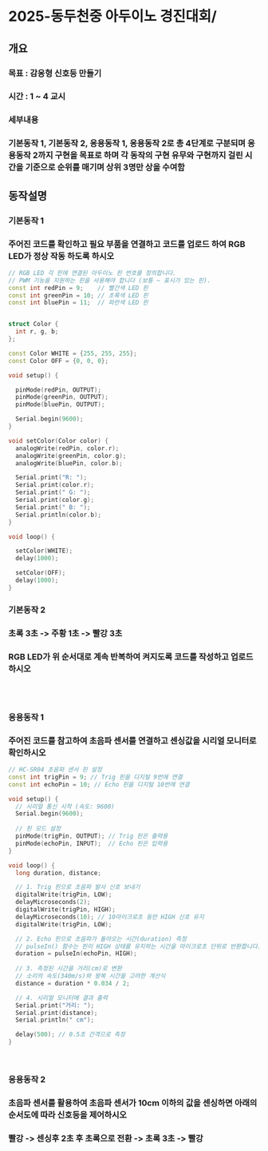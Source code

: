 # 2025-동두천중 아두이노 경진대회/

## 개요
### 목표 : 감응형 신호등 만들기
### 시간 : 1 ~ 4 교시
### 세부내용
### 기본동작 1, 기본동작 2, 응용동작 1, 응용동작 2로 총 4단계로 구분되며 응용동작 2까지 구현을 목표로 하며 각 동작의 구현 유무와 구현까지 걸린 시간을 기준으로 순위를 매기며 상위 3명만 상을 수여함

## 동작설명
### 기본동작 1
### 주어진 코드를 확인하고 필요 부품을 연결하고 코드를 업로드 하여 RGB LED가 정상 작동 하도록 하시오

```C++
// RGB LED 각 핀에 연결된 아두이노 핀 번호를 정의합니다.
// PWM 기능을 지원하는 핀을 사용해야 합니다 (보통 ~ 표시가 있는 핀).
const int redPin = 9;    // 빨간색 LED 핀
const int greenPin = 10; // 초록색 LED 핀
const int bluePin = 11;  // 파란색 LED 핀


struct Color {
  int r, g, b;
};

const Color WHITE = {255, 255, 255};
const Color OFF = {0, 0, 0};

void setup() {

  pinMode(redPin, OUTPUT);
  pinMode(greenPin, OUTPUT);
  pinMode(bluePin, OUTPUT);

  Serial.begin(9600);
}

void setColor(Color color) {
  analogWrite(redPin, color.r);
  analogWrite(greenPin, color.g);
  analogWrite(bluePin, color.b);

  Serial.print("R: ");
  Serial.print(color.r);
  Serial.print(" G: ");
  Serial.print(color.g);
  Serial.print(" B: ");
  Serial.println(color.b);
}

void loop() {

  setColor(WHITE);
  delay(1000);

  setColor(OFF);
  delay(1000);
}

```
### 기본동작 2
### 초록 3초 -> 주황 1초 -> 빨강 3초 
### RGB LED가 위 순서대로 계속 반복하여 켜지도록 코드를 작성하고 업로드 하시오
<br />
<br />

### 응용동작 1
### 주어진 코드를 참고하여 초음파 센서를 연결하고 센싱값을 시리얼 모니터로 확인하시오

```C++
// HC-SR04 초음파 센서 핀 설정
const int trigPin = 9; // Trig 핀을 디지털 9번에 연결
const int echoPin = 10; // Echo 핀을 디지털 10번에 연결

void setup() {
  // 시리얼 통신 시작 (속도: 9600)
  Serial.begin(9600); 
  
  // 핀 모드 설정
  pinMode(trigPin, OUTPUT); // Trig 핀은 출력용
  pinMode(echoPin, INPUT);  // Echo 핀은 입력용
}

void loop() {
  long duration, distance;

  // 1. Trig 핀으로 초음파 발사 신호 보내기
  digitalWrite(trigPin, LOW);
  delayMicroseconds(2);
  digitalWrite(trigPin, HIGH);
  delayMicroseconds(10); // 10마이크로초 동안 HIGH 신호 유지
  digitalWrite(trigPin, LOW);

  // 2. Echo 핀으로 초음파가 돌아오는 시간(duration) 측정
  // pulseIn() 함수는 핀이 HIGH 상태를 유지하는 시간을 마이크로초 단위로 반환합니다.
  duration = pulseIn(echoPin, HIGH); 
  
  // 3. 측정된 시간을 거리(cm)로 변환
  // 소리의 속도(340m/s)와 왕복 시간을 고려한 계산식
  distance = duration * 0.034 / 2;

  // 4. 시리얼 모니터에 결과 출력
  Serial.print("거리: ");
  Serial.print(distance);
  Serial.println(" cm");

  delay(500); // 0.5초 간격으로 측정
}
```
<br />

### 응용동작 2 
### 초음파 센서를 활용하여 초음파 센서가 10cm 이하의 값을 센싱하면 아래의 순서도에 따라 신호등을 제어하시오
### 빨강 -> 센싱후 2초 후 초록으로 전환 -> 초록 3초 -> 빨강
